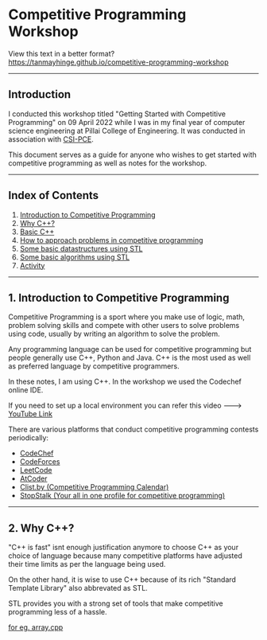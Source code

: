 # Competitive Programming Workshop

View this text in a better format?<br>
<a href="https://tanmayhinge.github.io/competitive-programming-workshop">https://tanmayhinge.github.io/competitive-programming-workshop</a>

---

## Introduction

I conducted this workshop titled "Getting Started with Competitive Programming" on 09 April 2022 while I was in my final year of computer science engineering at Pillai College of Engineering. It was conducted in association with [CSI-PCE]().

This document serves as a guide for anyone who wishes to get started with competitive programming as well as notes for the workshop.

---

## Index of Contents

1. [Introduction to Competitive Programming](#1-introduction-to-competitive-programming)
2. [Why C++?]()
3. [Basic C++]()
4. [How to approach problems in competitive programming]()
5. [Some basic datastructures using STL]()
6. [Some basic algorithms using STL]()
7. [Activity]()

---

## 1. Introduction to Competitive Programming

Competitive Programming is a sport where you make use of logic, math, problem solving skills and compete with other users to solve problems using code, usually by writing an algorithm to solve the problem.

Any programming language can be used for competitive programming but people generally use C++, Python and Java. C++ is the most used as well as preferred language by competitive programmers.

In these notes, I am using C++. 
In the workshop we used the Codechef online IDE. 

If you need to set up a local environment you can refer this video ---> [YouTube Link](https://www.youtube.com/watch?v=CZ7Mf7qxbIU)

There are various platforms that conduct competitive programming contests periodically:

- [CodeChef](https://www.codechef.com/)
- [CodeForces](https://codeforces.com/)
- [LeetCode](https://leetcode.com/)
- [AtCoder](https://atcoder.jp/)
- [Clist.by (Competitive Programming Calendar)](https://clist.by/)
- [StopStalk (Your all in one profile for competitive programming)](https://www.stopstalk.com/)

---

## 2. Why C++?

"C++ is fast" isnt enough justification anymore to choose C++ as your choice of language because many competitive platforms have adjusted their time limits as per the language being used.

On the other hand, it is wise to use C++ because of its rich "Standard Template Library" also abbrevated as STL.

STL provides you with a strong set of tools that make competitive programming less of a hassle.

[for eg. array.cpp](array.cpp)



